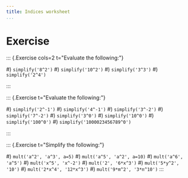 ```yaml
---
title: Indices worksheet
...
```


# Exercise

::: {.Exercise cols=2 t="Evaluate the following:"}

#) `simplify('8^2')`
#) `simplify('10^2')`
#) `simplify('3^3')`
#) `simplify('2^4')`

:::

::: {.Exercise t="Evaluate the following:"}

#) `simplify('2^-1')`
#) `simplify('4^-1')`
#) `simplify('3^-2')`
#) `simplify('7^-2')`
#) `simplify('3^0')`
#) `simplify('10^0')`
#) `simplify('100^0')`
#) `simplify('1000023456789^0')`

:::

::: {.Exercise t="Simplify the following:"}

#) `mult('a^2', 'a^3', a=5)`
#) `mult('a^5', 'a^2', a=10)`
#) `mult('a^6', 'a^5')`
#) `mult('x^5', 'x^-2')`
#) `mult('2', '6*x^3')`
#) `mult('5*y^2', '10')`
#) `mult('2*x^4', '12*x^3')`
#) `mult('9*m^2', '3*n^10')`
:::
